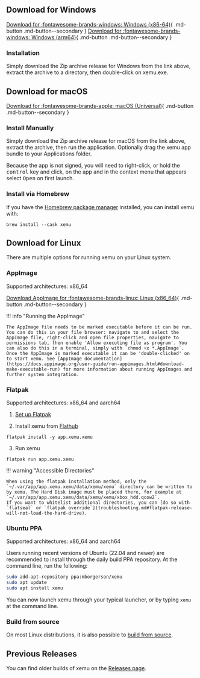 ## Download for Windows

[Download for :fontawesome-brands-windows: Windows (x86-64)](https://github.com/xemu-project/xemu/releases/latest/download/xemu-win-x86_64-release.zip){ .md-button .md-button--secondary } [Download for :fontawesome-brands-windows: Windows (arm64)](https://github.com/xemu-project/xemu/releases/latest/download/xemu-win-aarch64-release.zip){ .md-button .md-button--secondary }

### Installation

Simply download the Zip archive release for Windows from the link above, extract the archive to a directory, then double-click on xemu.exe.

## Download for macOS

[Download for :fontawesome-brands-apple: macOS (Universal)](https://github.com/xemu-project/xemu/releases/latest/download/xemu-macos-universal-release.zip){ .md-button .md-button--secondary }

### Install Manually

Simply download the Zip archive release for macOS from the link above, extract the archive, then run the application. Optionally drag the xemu app bundle to your Applications folder.

Because the app is not signed, you will need to right-click, or hold the <kbd>control</kbd> key and click, on the app and in the context menu that appears select <kbd>Open</kbd> on first launch.

### Install via Homebrew

If you have the [Homebrew package manager](https://brew.sh) installed, you can install xemu with:

`brew install --cask xemu`

## Download for Linux

There are multiple options for running xemu on your Linux system.

### AppImage

Supported architectures: x86_64

[Download AppImage for :fontawesome-brands-linux: Linux (x86_64)](https://github.com/xemu-project/xemu/releases/download/v{{xemu_version}}/xemu-v{{xemu_version}}-x86_64.AppImage){ .md-button .md-button--secondary }

!!! info "Running the AppImage"

	The AppImage file needs to be marked executable before it can be run. You can do this in your file browser: navigate to and select the AppImage file, right-click and open file properties, navigate to permissions tab, then enable 'Allow executing file as program'. You can also do this in a terminal, simply with `chmod +x *.AppImage`. Once the AppImage is marked executable it can be 'double-clicked' on to start xemu. See [AppImage documentation](https://docs.appimage.org/user-guide/run-appimages.html#download-make-executable-run) for more information about running AppImages and further system integration.

### Flatpak

Supported architectures: x86_64 and aarch64

1. [Set up Flatpak](https://www.flatpak.org/setup/)

2. Install xemu from [Flathub](https://flathub.org/apps/details/app.xemu.xemu)

`flatpak install -y app.xemu.xemu`

3. Run xemu

`flatpak run app.xemu.xemu`

!!! warning "Accessible Directories"

	When using the flatpak installation method, only the `~/.var/app/app.xemu.xemu/data/xemu/xemu` directory can be written to by xemu. The Hard Disk image must be placed there, for example at `~/.var/app/app.xemu.xemu/data/xemu/xemu/xbox_hdd.qcow2`.
	If you want to whitelist additional directories, you can [do so with `flatseal` or `flatpak override`](troubleshooting.md#flatpak-release-will-not-load-the-hard-drive).

### Ubuntu PPA

Supported architectures: x86_64 and aarch64

Users running recent versions of Ubuntu (22.04 and newer) are recommended to install through the daily build PPA repository. At the command line, run the following:

```sh
sudo add-apt-repository ppa:mborgerson/xemu
sudo apt update
sudo apt install xemu
```

You can now launch xemu through your typical launcher, or by typing `xemu` at the command line.

### Build from source

On most Linux distributions, it is also possible to [build from source](dev/building-from-source.md#linux).

## Previous Releases

You can find older builds of xemu on the [Releases page](https://github.com/xemu-project/xemu/releases).
